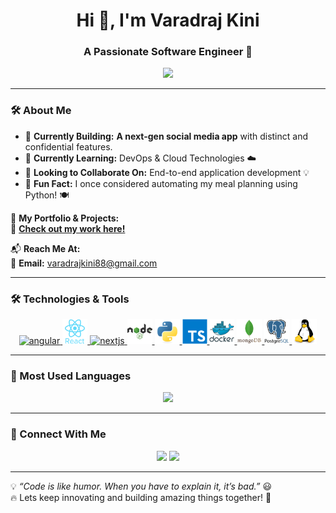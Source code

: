 <h1 align="center">Hi 👋, I'm Varadraj Kini</h1>
<h3 align="center">A Passionate Software Engineer 🚀</h3>

<p align="center">
  <img src="https://readme-typing-svg.herokuapp.com?font=Fira+Code&size=22&pause=1000&color=F75C7E&center=true&width=600&lines=Full-Stack+Developer+%7C+Software+Engineer;Building+Scalable+and+Innovative+Solutions;Passionate+about+Technology+and+Growth;Let's+Connect+and+Build+Together!">
</p>

---

### 🛠️ About Me
- 🔭 **Currently Building:** **A next-gen social media app** with distinct and confidential features.  
- 🌱 **Currently Learning:** DevOps & Cloud Technologies ☁️  
- 👯 **Looking to Collaborate On:** End-to-end application development 💡  
- 🎸 **Fun Fact:** I once considered automating my meal planning using Python! 🍽️  

📂 **My Portfolio & Projects:**  
🚀 **[Check out my work here!](https://varad27042000.github.io/myPortfolio/)**  

📬 **Reach Me At:**  
📧 **Email:** [varadrajkini88@gmail.com](mailto:varadrajkini88@gmail.com)  

---

### 🛠️ Technologies & Tools  
<p align="center">
  <a href="https://angular.io" target="_blank"> <img src="https://angular.io/assets/images/logos/angular/angular.svg" alt="angular" width="40" height="40"/> </a>
  <a href="https://reactjs.org/" target="_blank"> <img src="https://raw.githubusercontent.com/devicons/devicon/master/icons/react/react-original-wordmark.svg" alt="react" width="40" height="40"/> </a>
  <a href="https://nextjs.org/" target="_blank"> <img src="https://cdn.worldvectorlogo.com/logos/nextjs-2.svg" alt="nextjs" width="40" height="40"/> </a>
  <a href="https://nodejs.org" target="_blank"> <img src="https://raw.githubusercontent.com/devicons/devicon/master/icons/nodejs/nodejs-original-wordmark.svg" alt="nodejs" width="40" height="40"/> </a>
  <a href="https://www.python.org" target="_blank"> <img src="https://raw.githubusercontent.com/devicons/devicon/master/icons/python/python-original.svg" alt="python" width="40" height="40"/> </a>
  <a href="https://www.typescriptlang.org/" target="_blank"> <img src="https://raw.githubusercontent.com/devicons/devicon/master/icons/typescript/typescript-original.svg" alt="typescript" width="40" height="40"/> </a>
  <a href="https://www.docker.com/" target="_blank"> <img src="https://raw.githubusercontent.com/devicons/devicon/master/icons/docker/docker-original-wordmark.svg" alt="docker" width="40" height="40"/> </a>
  <a href="https://www.mongodb.com/" target="_blank"> <img src="https://raw.githubusercontent.com/devicons/devicon/master/icons/mongodb/mongodb-original-wordmark.svg" alt="mongodb" width="40" height="40"/> </a>
  <a href="https://www.postgresql.org" target="_blank"> <img src="https://raw.githubusercontent.com/devicons/devicon/master/icons/postgresql/postgresql-original-wordmark.svg" alt="postgresql" width="40" height="40"/> </a>
  <a href="https://www.linux.org/" target="_blank"> <img src="https://raw.githubusercontent.com/devicons/devicon/master/icons/linux/linux-original.svg" alt="linux" width="40" height="40"/> </a>
</p>

---


### 📌 Most Used Languages  
<p align="center">
  <img src="https://github-readme-stats.vercel.app/api/top-langs/?username=varad27042000&layout=compact&theme=tokyonight" width="48%">
</p>

---

### 🚀 Connect With Me  
<p align="center">
  <a href="https://www.linkedin.com/in/kinivaradraj27/"><img src="https://img.shields.io/badge/LinkedIn-0077B5?style=for-the-badge&logo=linkedin&logoColor=white"></a>
  <a href="https://github.com/varad27042000"><img src="https://img.shields.io/badge/GitHub-181717?style=for-the-badge&logo=github&logoColor=white"></a>
</p>

---

💡 *“Code is like humor. When you have to explain it, it’s bad.”* 😃  
🔥 Lets keep innovating and building amazing things together! 🚀
